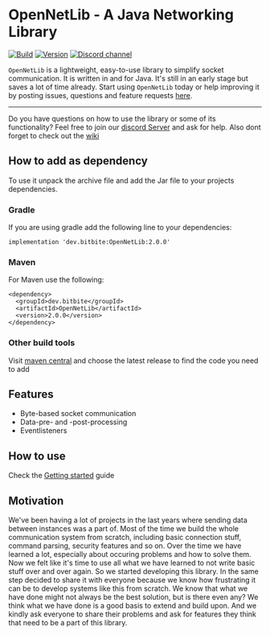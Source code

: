 # OpenNetLib - A Java Networking Library

[![Build](https://github.com/bitbitedev/OpenNetLib/actions/workflows/gradle.yml/badge.svg)](https://github.com/bitbitedev/OpenNetLib/actions/workflows/gradle.yml)
[![Version](https://img.shields.io/github/v/release/bitbitedev/OpenNetLib?include_prereleases)](https://github.com/bitbitedev/OpenNetLib/releases)
[![Discord channel](https://img.shields.io/discord/411109318511820800?logo=discord)](https://discord.gg/MdsuFg2bPC)

`OpenNetLib` is a lightweight, easy-to-use library to simplify socket communication. It is written in and for Java. It's still in an early stage but saves a lot of time already.
Start using `OpenNetLib` today or help improving it by posting issues, questions and feature requests [here](https://github.com/bitbitedev/OpenNetLib/issues).

---

Do you have questions on how to use the library or some of its functionality? Feel free to join our [discord Server](https://discord.gg/MdsuFg2bPC) and ask for help.
Also dont forget to check out the [wiki](https://github.com/bitbitedev/OpenNetLib/wiki)

## How to add as dependency
To use it unpack the archive file and add the Jar file to your projects dependencies.

### Gradle
If you are using gradle add the following line to your dependencies:
```
implementation 'dev.bitbite:OpenNetLib:2.0.0'
```

### Maven
For Maven use the following:
```
<dependency>
  <groupId>dev.bitbite</groupId>
  <artifactId>OpenNetLib</artifactId>
  <version>2.0.0</version>
</dependency>
```

### Other build tools
Visit [maven central](https://search.maven.org/artifact/dev.bitbite/OpenNetLib) and choose the latest release to find the code you need to add

## Features
- Byte-based socket communication
- Data-pre- and -post-processing
- Eventlisteners

## How to use
Check the [Getting started](https://github.com/bitbitedev/OpenNetLib/wiki/Getting-started) guide

## Motivation
We've been having a lot of projects in the last years where sending data between instances was a part of. Most of the time we build the whole communication system from scratch, including basic connection stuff, command parsing, security features and so on. Over the time we have learned a lot, especially about occuring problems and how to solve them. Now we felt like it's time to use all what we have learned to not write basic stuff over and over again. So we started developing this library. In the same step decided to share it with everyone because we know how frustrating it can be to develop systems like this from scratch. We know that what we have done might not always be the best solution, but is there even any? We think what we have done is a good basis to extend and build upon. And we kindly ask everyone to share their problems and ask for features they think that need to be a part of this library.
